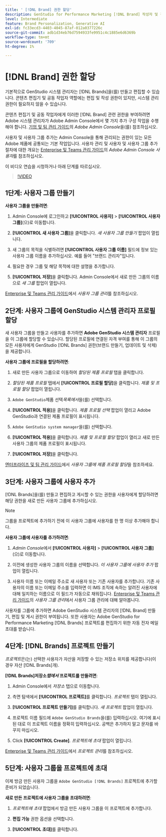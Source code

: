 ```yaml
---
title: ' [!DNL Brand] 권한 할당'
description: GenStudio for Performance Marketing [!DNL Brand] 작성자 및 편집자에 대한 권한을 할당하는 방법에 대해 알아봅니다.
level: Intermediate
feature: Brand Personalization, Generative AI
exl-id: fc33ecd3-4403-4045-87af-012a0377226c
source-git-commit: adb1d34eb76d7594933fe9951c4c1885e6d6369b
workflow-type: tm+mt
source-wordcount: '709'
ht-degree: 1%

---
```


# [!DNL Brand] 권한 할당

기본적으로 GenStudio 시스템 관리자는 [!DNL Brands]을(를) 만들고 편집할 수 있습니다. 콘텐츠 편집기 및 공동 작업자 역할에는 편집 및 작성 권한이 있지만, 시스템 관리 권한이 필요하지 않을 수 있습니다.

콘텐츠 편집기 및 공동 작업자에게 이러한 [!DNL Brand] 관련 권한을 부여하려면 Adobe 시스템 관리자가 Adobe Admin Console에서 몇 가지 추가 구성 작업을 수행해야 합니다. [기업 및 팀 관리 가이드](https://helpx.adobe.com/enterprise/using/admin-console.html#Overview)의 _Adobe Admin Console_&#x200B;을(를) 참조하십시오.

사용자 및 사용자 그룹 추가는 Admin Console을 통해 관리되는 권한이 있는 모든 Adobe 제품에 공통되는 기본 작업입니다. 사용자 관리 및 사용자 및 사용자 그룹 추가 절차에 대한 개요는 [Enterprise 및 Teams 관리 가이드](https://helpx.adobe.com/kr/enterprise/using/users.html)의 _Adobe Admin Console 사용자_&#x200B;를 참조하십시오.

이 비디오 연습을 시청하거나 아래 단계를 따르십시오.

>[!VIDEO](https://video.tv.adobe.com/v/3474996?learn=on&enablevpops)

## 1단계: 사용자 그룹 만들기

**사용자 그룹을 만들려면**:

1. Admin Console에 로그인하고 **[!UICONTROL 사용자]** > **[!UICONTROL 사용자 그룹]**(으)로 이동합니다.

1. **[!UICONTROL 새 사용자 그룹]**&#x200B;을 클릭합니다. _새 사용자 그룹 만들기_ 팝업이 열립니다.

1. 새 그룹의 목적을 식별하려면 **[!UICONTROL 사용자 그룹 이름]** 필드에 정보 있는 사용자 그룹 이름을 추가하십시오. 예를 들어 &quot;브랜드 관리자&quot;입니다.

1. 필요한 경우 그룹 및 해당 목적에 대한 설명을 추가합니다.

1. **[!UICONTROL 저장]**&#x200B;을 클릭합니다. Admin Console에서 새로 만든 그룹의 이름으로 _새 그룹_ 팝업이 열립니다.

[Enterprise 및 Teams 관리 가이드](https://helpx.adobe.com/kr/enterprise/using/user-groups.html)에서 _사용자 그룹 관리_&#x200B;를 참조하십시오.

## 2단계: 사용자 그룹에 GenStudio 시스템 관리자 프로필 할당

새 사용자 그룹을 만들고 사용자를 추가하면 **Adobe GenStudio 시스템 관리자** 프로필을 이 그룹에 할당할 수 있습니다. 할당된 프로필에 연결된 자격 부여를 통해 이 그룹의 모든 사용자에게 GenStudio [!DNL Brands] 권한(브랜드 만들기, 업데이트 및 삭제)을 제공합니다.

**사용자 그룹에 프로필을 할당하려면**:

1. 새로 만든 사용자 그룹으로 이동하여 _할당된 제품 프로필_ 탭을 클릭합니다.

1. _할당된 제품 프로필_ 탭에서 **[!UICONTROL 프로필 할당]**&#x200B;을 클릭합니다. _제품 및 프로필 할당_ 팝업이 열립니다.

1. `Adobe GenStudio`제품 선택&#x200B;_목록에서_&#x200B;을(를) 선택합니다.

1. **[!UICONTROL 적용]**&#x200B;을 클릭합니다. _제품 프로필 선택_ 팝업이 열리고 Adobe GenStudio과 연결된 제품 프로필이 표시됩니다.

1. `Adobe GenStudio system manager`을(를) 선택합니다.

1. **[!UICONTROL 적용]**&#x200B;을 클릭합니다. _제품 및 프로필 할당_ 팝업이 열리고 새로 만든 사용자 그룹의 제품 프로필이 표시됩니다.

1. **[!UICONTROL 저장]**&#x200B;을 클릭합니다.

[엔터프라이즈 및 팀 관리 가이드](https://helpx.adobe.com/kr/enterprise/using/user-groups.html)에서 _사용자 그룹에 제품 프로필 할당_&#x200B;을 참조하세요.

## 3단계: 사용자 그룹에 사용자 추가

[!DNL Brands]을(를) 만들고 편집하고 게시할 수 있는 권한을 사용자에게 할당하려면 해당 권한을 새로 만든 사용자 그룹에 추가하십시오.

>[!NOTE]
>
>그룹을 프로젝트에 추가하기 전에 이 사용자 그룹에 사용자를 한 명 이상 추가해야 합니다.

**사용자 그룹에 사용자를 추가하려면**:

1. _Admin Console_&#x200B;에서 **[!UICONTROL 사용자]** > **[!UICONTROL 사용자 그룹]**(으)로 이동합니다.

1. 이전에 생성한 사용자 그룹의 이름을 선택합니다. _이 사용자 그룹에 사용자 추가_ 팝업이 열립니다.

1. 사용자 이름 또는 이메일 주소로 새 사용자 또는 기존 사용자를 추가합니다. 기존 사용자의 이름 또는 이메일 주소를 입력하면 이 IMS 조직에 속하는 알려진 사용자에 대해 일치하는 이름으로 이 필드가 자동으로 채워집니다. [Enterprise 및 Teams 관리 가이드](https://helpx.adobe.com/kr/enterprise/using/user-groups.html)의 _사용자 그룹 관리_&#x200B;에서 사용자 그룹 관리에 대해 알아봅니다.

사용자를 그룹에 추가하면 Adobe GenStudio 시스템 관리자의 [!DNL Brand] 만들기, 편집 및 게시 권한이 부여됩니다. 또한 사용자는 Adobe GenStudio for Performance Marketing [!DNL Brands] 프로젝트를 편집하기 위한 자동 전자 메일 초대를 받습니다.

## 4단계: [!DNL Brands] 프로젝트 만들기

_프로젝트_&#x200B;은(는) 선택한 사용자가 자산을 저장할 수 있는 저장소 위치를 제공합니다(이 경우 자산 [!DNL Brands]개).

**[!DNL Brands]저장소&#x200B;_탭에서_ 프로젝트를 만들려면**:

1. Admin Console에서 _저장소_ 탭으로 이동합니다.

1. 측면 탐색에서 **[!UICONTROL 프로젝트]**&#x200B;를 클릭합니다. _프로젝트_ 탭이 열립니다.

1. **[!UICONTROL 프로젝트 만들기]**&#x200B;를 클릭합니다. _새 프로젝트_ 팝업이 열립니다.

1. 프로젝트 이름 필드에 `Adobe GenStudio Brands`을(를) 입력하십시오. 여기에 표시된 대로 이 프로젝트 이름을 정확히 입력하십시오. 공백은 추가하지 말고 문자를 바꾸지 마십시오.

1. Click **[!UICONTROL Create]**. _프로젝트에 초대_ 팝업이 열립니다.

[Enterprise 및 Teams 관리 가이드](https://helpx.adobe.com/enterprise/using/projects-in-business-storage.html)에서 _프로젝트 관리_&#x200B;를 참조하십시오.

## 5단계: 사용자 그룹을 프로젝트에 초대

이제 방금 만든 사용자 그룹을 `Adobe GenStudio [!DNL Brands]` 프로젝트에 추가할 준비가 되었습니다.

**새로 만든 프로젝트에 사용자 그룹을 초대하려면**:

1. _프로젝트에 초대_ 팝업에서 방금 만든 사용자 그룹을 이 프로젝트에 추가합니다.

1. **편집 가능** 권한 옵션을 선택합니다.

1. **[!UICONTROL 초대]**&#x200B;를 클릭합니다.
